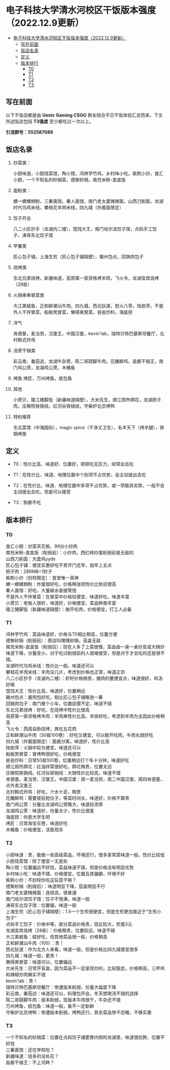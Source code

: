 # 电子科技大学清水河校区干饭版本强度（2022.12.9更新）

- [电子科技大学清水河校区干饭版本强度（2022.12.9更新）](#电子科技大学清水河校区干饭版本强度2022129更新)
  - [写在前面](#写在前面)
  - [饭店名录](#饭店名录)
  - [定义](#定义)
  - [版本排行](#版本排行)
    - [T0](#t0)
    - [T1](#t1)
    - [T2](#t2)
    - [T3](#t3)


## 写在前面
以下干饭店都是由 __Uestc Gaming CSGO__ 群友结合平日干饭体验汇总而来，下文所述饭店包括 __T3强度__ 至少都吃过一次以上。

**引流群号：552587089**

## 饭店名录

1. 炒菜类：

    小厨味道，小厨烧菜馆，陶小馆，鸿林芋竹鸡，乡村味小吃，紫荆小炒，食汇小厨，一个不知名的砂锅菜，德聚砂锅，南充米粉-盅盅饭

2. 面粉类：

    螺一螺螺蛳粉，三秦面馆，秦人面馆，南门老太婆摊摊面，山西刀削面，龙湖时代乌鸡米线，攀枝花羊肉米线，四九城（炸酱面限定）

3. 饺子开会

    八二小区抄手（龙湖内二楼），馄饨大王，南门哈尔滨饺子馆，点妈手工饺子，涛哥东北饺子馆
4. 早餐类

    匠心包子铺，上海生煎（匠心包子铺隔壁），徽州包点，回锅肉包子

5. 烧烤类

    东北兄弟烧烤，新疆味道，高原第一家资格烤羊肉，飞火令，龙湖宜宾烧烤（28栋）

6. 火锅串串冒菜类

    大江美蛙鱼，正和鲜潮汕牛肉，四九城，西北狄道，怒火八零，陆依萍，不是外人干拌冒菜，船板凳冒菜，懒得爽冒菜，爸爸炒料，海底捞

7. 洋气

    肯德基，麦当劳，汉堡王，中国汉堡，kevin'lab，瑞特贝特巴基斯坦餐厅，北村韩式炸鸡

8. 汤煲干锅类

    彩云南，番茄述，龙湖牛杂煲，陈二哥跷脚牛肉，花雕醉鸡，盐都干锅王，南门鸡公煲，龙湖鸡公煲，木桶鱼
    
9. 烤鱼
    烤匠，万州烤鱼，纸包鱼

10. 其他

    小煲贝，隆江猪脚饭（新疆味道隔壁），大米先生，顺江厕所蹄花，龙湖把子肉，庄稼院铁锅炖，红河谷铁锅炖，守柴炉北京烤鸭

11. 特别推荐

    东北菜馆（中海国际），magic spice（干净又卫生），名羊天下（烤羊腿），铁锅烤鱼

## 定义

- T0：性价比高、味道好、位置好，顿顿吃无压力，经常会去吃

- T1：在性价比、味道、地理位置中个别项不占优势，会主动提出去吃

- T2：在性价比、味道、地理位置中多项不占优势，或一项极具劣势，一般不会主动提出去吃，但是可以接受

- T3：狗都不吃

## 版本排行

### T0
食汇小厨：炒菜天花板，99分小炒肉  
南充米粉-盅盅饭（削弱前）：小炒肉，西红柿炒蛋削弱前是无敌的  
山西刀削面：大盘鸡yyds  
匠心包子铺：便宜实惠好吃不贵开门还早，指早上五点  
把子肉：28RMB=1肘子  
紫荆小炒（封校限定）：食堂唯一真神  
螺一螺螺蛳粉：炸蛋很好吃，价格稍涨但性价比依旧很高  
秦人面馆：好吃，大量碳水直接管饱  
不是外人干拌冒菜：在冒菜中价格较便宜，味道好吃，味道丰富  
小煲贝：老板人很好，味道好，价格便宜，菜品种类丰富  
隆江猪脚饭（新疆味道隔壁）：敞开吃肉，价格便宜，打工人必备  
  
### T1  
鸿林芋竹鸡：菜品味道好，价格与T0相比稍高，位置方便  
德聚砂锅（削弱前）：原店叫噗噗砂锅，茄盒无敌  
南充米粉-盅盅饭（削弱后）：现在人多了上菜很慢，菜品由一桌一桌炒变成大锅炒味道下降，分量变小，对于吃过削弱前的人很难接受，但是对于才去吃的还是很不错。  
龙湖时代乌鸡米线：性价比一般，味道还可以  
攀枝花羊肉米线：羊肉没几片，考虑到价格也正常，味道正宗  
八二小区抄手（龙湖内二楼）：虾籽价格稍贵，猪肉的要便宜点，味道很好，鸡汤好喝  
馄饨大王：性价比高，味道好，位置稍远  
徽州包点：酱肉包好吃，相比匠心包子铺略逊一筹  
回锅肉包子：南门推个小车，位置捉摸不定，味道不错  
东北兄弟烧烤：好吃，在烧烤中性价比很高  
高原第一家资格烤羊肉：羊肉串性价比高，羊排好吃，考虑到羊肉为主因此价格稍高  
飞火令：西昌自助烧烤，爽吃五花肉  
正和鲜潮汕牛肉（50抵100卷）：好吃又便宜，可以敞开吃肉，牛肉丸很好吃  
四九城（炸酱面限定）：面酱分离，味道好，性价比高  
陆依萍：火锅中较为便宜，味道还可以  
船板凳冒菜：冒烤鸭很好吃，价格便宜  
爸爸炒料：日常50抵100卷，位置稍远打个车十分钟，味道好吃  
顺江厕所蹄花：红油拌菜很好吃，蹄花稍贵，位置太远  
庄稼院铁锅炖，红河谷铁锅炖：大锅性价比较高，味道不错  
肯德基，麦当劳，汉堡王，中国汉堡：周一麦当劳，周二中国汉堡，周四肯德基，点外卖汉堡王  
北村韩式炸鸡：好吃，汁水十足，稍贵  
花雕醉鸡：需要提前抢位子，等菜时间长，味道好，价格不算贵  
南门鸡公煲：分量比龙湖鸡公煲略大，味道较浓厚  
龙湖鸡公煲：味道好，份量太少，性价比很差  
海底捞：你是大学生吧  
烤匠：日常淘宝买卷，味道好吃  
木桶鱼：价格便宜，活鱼现杀  
  
### T2  
小厨味道：贵，能做一些高级菜品，环境还行，很多家常菜味道一般，性价比较低  
小厨烧菜馆：除了便宜一无是处  
陶小馆：位置偏远不好找，菜品味道不错，但是价格没有明显优势  
乡村味小吃：味道不错，价格便宜，位置及其偏僻，环境不好  
紫荆小炒：不封校你吃这玩意干嘛？  
德聚砂锅（削弱后）：味道明显下降，茄盒明显不行  
南门老太婆摊摊面：连锁店，很普通  
南门哈尔滨饺子馆：饺子不饱满，味道一般  
涛哥东北饺子馆：位置偏，味道一般  
上海生煎（匠心包子铺隔壁）：1.5一个生煎很便宜，但是生煎更加接近于“生煎小包子“  
点妈手工饺子：价格中等，部分菜品价格贵，馅比较大，煎蛋3元  
龙湖宜宾烧烤（28栋）：价格稍贵，位置较远，味道不错  
大江美蛙鱼：蛙好吃，但其他菜品很一般，价格稍高  
正和鲜潮汕牛肉（100）：贵！  
西北狄道：作为北方人来看，味道一般，但是价格比四九城便宜很多  
四九城：味道一般，更贵！  
懒得爽冒菜：味道可以，位置偏远  
大米先生：日常开盲盒，因为菜品不一定是现炒的，比较尴尬，价格稍高，三杯鸡和辣椒炒肉确实不错  
kevin'lab：贵！  
瑞特贝特巴基斯坦餐厅：惨遭版本削弱，份量大幅度下降  
彩云南，番茄述：味道还可以，料理包开会，冬天想喝汤不错的选择  
陈二哥跷脚牛肉：版本削弱，现版本牛肉很干，牛杂还不错  
万州烤鱼，纸包鱼：味道一般，鱼不一定新鲜  
守柴炉北京烤鸭：惨遭版本削弱，烤鸭还行，其余菜品惨不忍睹，不够实惠  
  
  
### T3  
一个不知名的砂锅菜：位置在点妈饺子铺更靠内侧的龙湖里，味道很拉胯，位置不好找  
三秦面馆：还在学校吃？  
新疆味道：钱多的没处花？  
盐都干锅王：不上河畔？
